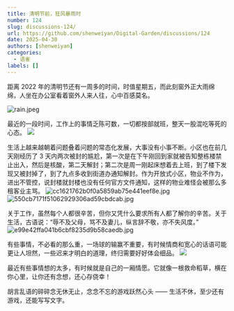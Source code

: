 ```yaml
---
title: 清明节前，狂风暴雨时
number: 124
slug: discussions-124/
url: https://github.com/shenweiyan/Digital-Garden/discussions/124
date: 2025-04-30
authors: [shenweiyan]
categories: 
  - 语雀
labels: []
---
```


距离 2022 年的清明节还有一周多的时间，时值星期五，而此刻窗外正大雨绵绵，人坐在办公室看着窗外人来人往，心中百感莫名。

<!-- more -->

![rain.jpeg](https://shub.weiyan.tech/yuque/elog-notebook-img/Fo5_rSWBpQGFjwmSylWa12PI5iva.jpeg)

最近的一段时间，工作上的事情乏陈可数，一切都按部就班，整天一股混吃等死的心态。
![](https://shub.weiyan.tech/yuque/elog-notebook-img/FvyEoSGSOvS3oOG1mCEBDoF_oWLY.jpeg)

生活上越来越朝着问题叠着问题的常态化发展，大事没有小事不断。小区也在前几天刚经历了 3 天内两次被封的尴尬，第一次是在下午刚回到家就被告知整栋楼禁止出入，然后是核酸，第二天解封；第二次是周一刚起床想着去上班，到了楼下发现又被封掉了，到了九点多收到街道办通知解封。作为开放式小区，物业不作为，进出不管控，说封楼就封楼也没有任何官方文件通知，这样的物业难怪会被那么多租客业主骂。
![cc1621762b0f0a5859ab75e441eef8e.jpg](https://shub.weiyan.tech/yuque/elog-notebook-img/FnqrPfQaTPx6wdEVYnjzQBXIqssE.jpeg) ![550cb7171f51062929306ad59cbdcab.jpg](https://shub.weiyan.tech/yuque/elog-notebook-img/Fm5-nmDs5xvUqfD1u0Vx3UNjrTLg.jpeg)

关于工作，虽然每个人都很辛苦，但你又凭什么要求所有人都了解你的辛苦。关于生活，古语说：“辱不及父母，骂不及妻儿，纵言辞不敬，亦不失风度。”
![e99e42ffa041b6cbf8235d9b58caedb.jpg](https://shub.weiyan.tech/yuque/elog-notebook-img/FrCLisEBWRCrRitWsdGO3n5jyeUt.jpeg)

有些事情，不必看的那么重，一场球的输赢不重要，有时候情商和宽心的话语可能更让人坦然，一些迟来才明白的道理，终归需要好好体会细品。
![](https://shub.weiyan.tech/yuque/elog-notebook-img/FpXhN8ucCI0HowK_Bpwe30HhBxZu.jpeg)

最近有些事情想的太多，有时候就是自己的一厢情愿。它就像一根救命稻草，横在你心里，让你还有念想，还心存侥幸！

胡言乱语的碎碎念无休无止，念念不忘的游戏跃然心头 —— 生活不休，至少还有游戏，还能写写文字。

<script src="https://giscus.app/client.js"
	data-repo="shenweiyan/Digital-Garden"
	data-repo-id="R_kgDOKgxWlg"
	data-mapping="number"
	data-term="124"
	data-reactions-enabled="1"
	data-emit-metadata="0"
	data-input-position="bottom"
	data-theme="light"
	data-lang="zh-CN"
	crossorigin="anonymous"
	async>
</script>
